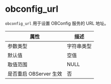 obconfig_url
=================================

`obconfig_url` 用于设置 OBConfig 服务的 URL 地址。

|      **属性**      | **描述** |
|------------------|--------|
| 参数类型             | 字符串类型  |
| 默认值              | 空值     |
| 取值范围             | NULL   |
| 是否重启 OBServer 生效 | 否      |
